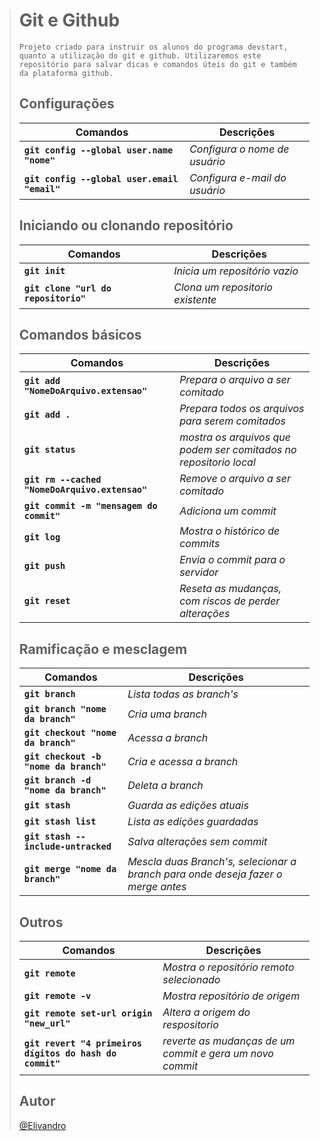 ># Git e Github
>
>`Projeto criado para instruir os alunos do programa devstart, quanto a utilização do git e github. Utilizaremos este repositório para salvar dicas e comandos úteis do git e também da plataforma github.`
>
>
>## Configurações
>
>|Comandos | Descrições|
>|------------|----------|
>|**`git config --global user.name "nome"`** | *Configura o nome de usuário*
>|**`git config --global user.email "email"`** | *Configura e-mail do usuário*
>
>## Iniciando ou clonando repositório
>|Comandos | Descrições|
>------------|----------
>|**`git init`** | *Inicia um repositório vazio*
>|**`git clone "url do repositorio"`** | *Clona um repositorio existente*
>
>## Comandos básicos
>|Comandos | Descrições|
>------------|----------
>**`git add "NomeDoArquivo.extensao"`** | *Prepara o arquivo a ser comitado*
>**`git add .`** | *Prepara todos os arquivos para serem comitados*
>|**`git status`** | *mostra os arquivos que podem ser comitados no repositorio local*
>|**`git rm --cached "NomeDoArquivo.extensao"`** | *Remove o arquivo a ser comitado*
>|**`git commit -m "mensagem do commit"`** | *Adiciona um commit*
>|**`git log`** | *Mostra o histórico de commits*
>|**`git push`** | *Envia o commit para o servidor*
>|**`git reset`** | *Reseta as mudanças, com riscos de perder alterações*
>
>## Ramificação e mesclagem
>|Comandos | Descrições|
>|------------|----------|
>|**`git branch`** | *Lista todas as branch's*|
>|**`git branch "nome da branch"`** | *Cria uma branch*
>|**`git checkout "nome da branch"`** | *Acessa a branch*
>|**`git checkout -b "nome da branch"`** | *Cria e acessa a branch*
>|**`git branch -d "nome da branch"`** | *Deleta a branch*
>|**`git stash`** | *Guarda as edições atuais*
>|**`git stash list`** | *Lista as edições guardadas*
>|**`git stash --include-untracked`** | *Salva alterações sem commit*
>|**`git merge "nome da branch"`** | *Mescla duas Branch's, selecionar a branch para onde deseja fazer o merge antes*
>
>## Outros
>|Comandos | Descrições|
>------------|----------
>|**`git remote`** | *Mostra o repositório remoto selecionado*
>|**`git remote -v`** | *Mostra repositório de origem*
>|**`git remote set-url origin "new_url"`** | *Altera a origem do respositorio*
>**`git revert "4 primeiros dígitos do hash do commit"`** | *reverte as mudanças de um commit e gera um novo commit*
>
>## Autor
>
>[@Elivandro](https://www.github.com/Elivandro/)
>#